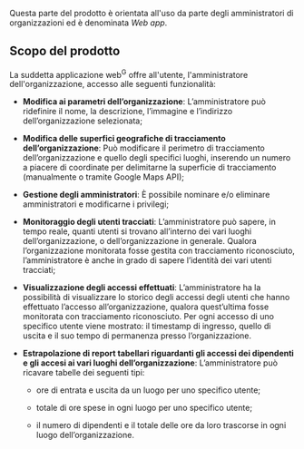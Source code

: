 Questa parte del prodotto è orientata all'uso da parte degli amministratori di organizzazioni ed è denominata *Web app*.

## **Scopo del prodotto**
La suddetta applicazione web<sup>G</sup> offre all'utente, l'amministratore dell'organizzazione, accesso alle seguenti funzionalità:

-   **Modifica ai parametri dell’<span>organizzazione</span>**:
    L’amministratore può ridefinire il nome, la descrizione, l’immagine
    e l’indirizzo dell’<span>organizzazione</span> selezionata;

-   **Modifica delle superfici geografiche di <span>tracciamento</span>
    dell’<span>organizzazione</span>**: Può modificare il perimetro di
    <span>tracciamento</span> dell’<span>organizzazione</span> e quello
    degli specifici <span>luoghi</span>, inserendo un numero a piacere
    di coordinate per delimitarne la superficie di
    <span>tracciamento</span> (manualmente o tramite Google Maps API);

-   **Gestione degli amministratori**: È possibile nominare e/o
    eliminare amministratori e modificarne i privilegi;

-   **Monitoraggio degli utenti tracciati**: L’amministratore può
    sapere, in tempo reale, quanti utenti si trovano all’interno dei
    vari <span>luoghi</span> dell’<span>organizzazione</span>, o
    dell’organizzazione in generale. Qualora
    l’<span>organizzazione</span> monitorata fosse gestita con
    tracciamento riconosciuto, l’amministratore è anche in grado di
    sapere l’identità dei vari utenti tracciati;

-   **Visualizzazione degli accessi effettuati**: L’amministratore ha la
    possibilità di visualizzare lo storico degli accessi degli utenti
    che hanno effettuato l’accesso all’<span>organizzazione</span>,
    qualora quest’ultima fosse monitorata con tracciamento riconosciuto.
    Per ogni accesso di uno specifico utente viene mostrato: il
    timestamp di ingresso, quello di uscita e il suo tempo di permanenza
    presso l’organizzazione.

-   **Estrapolazione di report tabellari riguardanti gli accessi dei
    dipendenti e gli accesi ai vari luoghi
    dell’<span>organizzazione</span>**: L’amministratore può ricavare
    tabelle dei seguenti tipi:

    -   ore di entrata e uscita da un luogo per uno specifico utente;

    -   totale di ore spese in ogni luogo per uno specifico utente;

    -   il numero di dipendenti e il totale delle ore da loro trascorse
        in ogni luogo dell’<span>organizzazione</span>.
